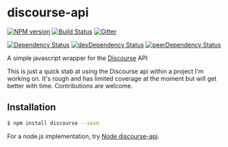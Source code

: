 # discourse-api

[![NPM version][npm-badge]][npm] [![Build Status][travis-ci-image]][travis-ci-url] [![Gitter][gitter-badge]][gitter]

[![Dependency Status][deps-badge]][deps]
[![devDependency Status][dev-deps-badge]][dev-deps]
[![peerDependency Status][peer-deps-badge]][peer-deps]

A simple javascript wrapper for the [Discourse](https://github.com/discourse/discourse) API

This is just a quick stab at using the Discourse api within a project I'm working on. It's rough and has limited coverage at the moment but will get better with time. Contributions are welcome.

## Installation

```sh
$ npm install discourse --save
```

For a node.js implementation, try [Node discourse-api](https://github.com/dhyasama/discourse-api).




[npm-badge]: http://badge.fury.io/js/discourse.svg
[npm]: http://badge.fury.io/js/discourse

[gitter-badge]: https://img.shields.io/badge/gitter-join%20chat-f81a65.svg?style=flat-square
[gitter]: https://gitter.im/io3/discourse-api?utm_source=badge&utm_medium=badge&utm_campaign=pr-badge&utm_content=badge

[deps-badge]: https://david-dm.org/io3/discourse-api.svg
[deps]: https://david-dm.org/io3/discourse-api

[dev-deps-badge]: https://david-dm.org/io3/discourse-api/dev-status.svg
[dev-deps]: https://david-dm.org/io3/discourse-api#info=devDependencies

[peer-deps-badge]: https://david-dm.org/io3/discourse-api/peer-status.svg
[peer-deps]: https://david-dm.org/io3/discourse-api#info=peerDependencies 

[travis-ci-image]: https://travis-ci.org/io3/discourse-api.svg
[travis-ci-url]: https://travis-ci.org/io3/discourse-api